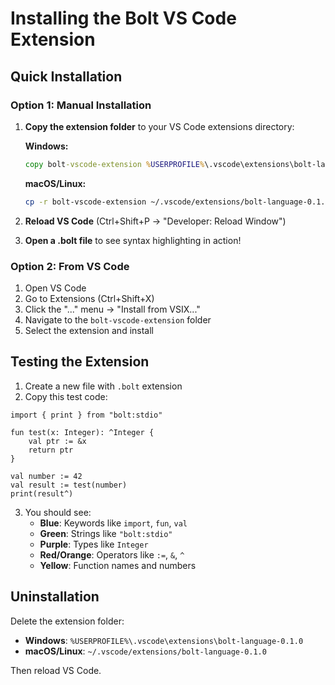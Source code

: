 # Installing the Bolt VS Code Extension

## Quick Installation

### Option 1: Manual Installation

1. **Copy the extension folder** to your VS Code extensions directory:

   **Windows:**
   ```cmd
   copy bolt-vscode-extension %USERPROFILE%\.vscode\extensions\bolt-language-0.1.0\
   ```

   **macOS/Linux:**
   ```bash
   cp -r bolt-vscode-extension ~/.vscode/extensions/bolt-language-0.1.0/
   ```

2. **Reload VS Code** (Ctrl+Shift+P → "Developer: Reload Window")

3. **Open a .bolt file** to see syntax highlighting in action!

### Option 2: From VS Code

1. Open VS Code
2. Go to Extensions (Ctrl+Shift+X)
3. Click the "..." menu → "Install from VSIX..."
4. Navigate to the `bolt-vscode-extension` folder
5. Select the extension and install

## Testing the Extension

1. Create a new file with `.bolt` extension
2. Copy this test code:

```bolt
import { print } from "bolt:stdio"

fun test(x: Integer): ^Integer {
    val ptr := &x
    return ptr
}

val number := 42
val result := test(number)
print(result^)
```

3. You should see:
   - **Blue**: Keywords like `import`, `fun`, `val`
   - **Green**: Strings like `"bolt:stdio"`
   - **Purple**: Types like `Integer`
   - **Red/Orange**: Operators like `:=`, `&`, `^`
   - **Yellow**: Function names and numbers

## Uninstallation

Delete the extension folder:
- **Windows**: `%USERPROFILE%\.vscode\extensions\bolt-language-0.1.0`
- **macOS/Linux**: `~/.vscode/extensions/bolt-language-0.1.0`

Then reload VS Code.